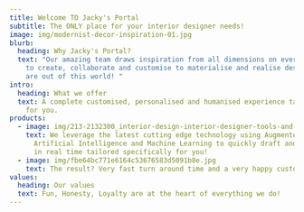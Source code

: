 ```yaml
---
title: Welcome TO Jacky's Portal
subtitle: The ONLY place for your interior designer needs!
image: img/modernist-decor-inspiration-01.jpg
blurb:
  heading: Why Jacky's Portal?
  text: "Our amazing team draws inspiration from all dimensions on every dimension
    to create, collaborate and customise to materialise and realise designs that
    are out of this world! "
intro:
  heading: What we offer
  text: A complete customised, personalised and humanised experience tailored only
    for you.
products:
  - image: img/213-2132300_interior-design-interior-designer-tools-and-equipment.png
    text: We leverage the latest cutting edge technology using Augmented Reality,
      Artificial Intelligence and Machine Learning to quickly draft and show you
      in real time tailored specifically for you!
  - image: img/fbe64bc771e6164c53676583d5091b8e.jpg
    text: The result? Very fast turn around time and a very happy customer!
values:
  heading: Our values
  text: Fun, Honesty, Loyalty are at the heart of everything we do!
---
```

